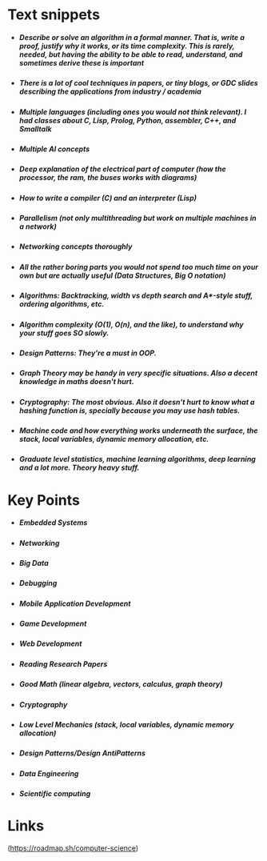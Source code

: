 # Text snippets

- ##### Describe or solve an algorithm in a formal manner. That is, write a proof, justify why it works, or its time complexity. This is rarely, needed, but having the ability to be able to read, understand, and sometimes derive these is important

- ##### There is a lot of cool techniques in papers, or tiny blogs, or GDC slides describing the applications from industry / academia

- ##### Multiple languages (including ones you would not think relevant). I had classes about C, Lisp, Prolog, Python, assembler, C++, and Smalltalk

- ##### Multiple AI concepts

- ##### Deep explanation of the electrical part of computer (how the processor, the ram, the buses works with diagrams)

- ##### How to write a compiler (C) and an interpreter (Lisp)

- ##### Parallelism (not only multithreading but work on multiple machines in a network)

- ##### Networking concepts thoroughly

- ##### All the rather boring parts you would not spend too much time on your own but are actually useful (Data Structures, Big O notation)

- ##### Algorithms: Backtracking, width vs depth search and A*-style stuff, ordering algorithms, etc.

- ##### Algorithm complexity (O(1), O(n), and the like), to understand why your stuff goes SO slowly.

- ##### Design Patterns: They're a must in OOP.

- ##### Graph Theory may be handy in very specific situations. Also a decent knowledge in maths doesn't hurt.

- ##### Cryptography: The most obvious. Also it doesn't hurt to know what a hashing function is, specially because you may use hash tables.

- ##### Machine code and how everything works underneath the surface, the stack, local variables, dynamic memory allocation, etc.

- ##### Graduate level statistics, machine learning algorithms, deep learning and a lot more. Theory heavy stuff.

# Key Points
- ##### Embedded Systems

- ##### Networking

- ##### Big Data

- ##### Debugging

- ##### Mobile Application Development

- ##### Game Development

- ##### Web Development

- ##### Reading Research Papers

- ##### Good Math (linear algebra, vectors, calculus, graph theory)

- ##### Cryptography

- ##### Low Level Mechanics (stack, local variables, dynamic memory allocation)

- ##### Design Patterns/Design AntiPatterns

- ##### Data Engineering

- ##### Scientific computing

# Links
(https://roadmap.sh/computer-science)